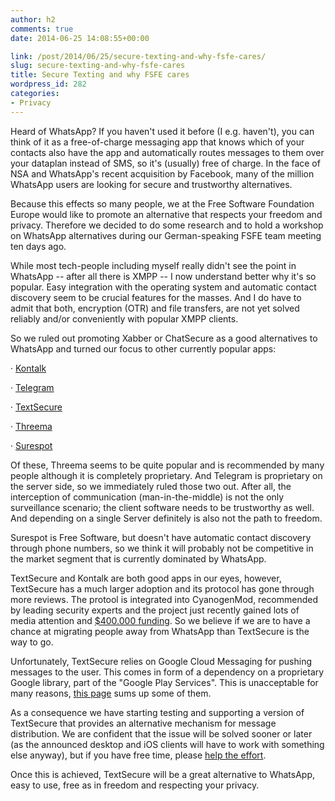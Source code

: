 ```yaml
---
author: h2
comments: true
date: 2014-06-25 14:08:55+00:00

link: /post/2014/06/25/secure-texting-and-why-fsfe-cares/
slug: secure-texting-and-why-fsfe-cares
title: Secure Texting and why FSFE cares
wordpress_id: 282
categories:
- Privacy
---
```


Heard of WhatsApp? If you haven't used it before (I e.g. haven't), you can think of it as a free-of-charge messaging app that knows which of your contacts also have the app and automatically routes messages to them over your dataplan instead of SMS, so it's (usually) free of charge.
In the face of NSA and WhatsApp's recent acquisition by Facebook, many of the million WhatsApp users are looking for secure and trustworthy alternatives.
<!-- more -->

Because this effects so many people, we at the Free Software Foundation Europe would like to promote an alternative that respects your freedom and privacy. Therefore we decided to do some research and to hold a workshop on WhatsApp alternatives during our German-speaking FSFE team meeting ten days ago.

While most tech-people including myself really didn't see the point in WhatsApp -- after all there is XMPP -- I now understand better why it's so popular. Easy integration with the operating system and automatic contact discovery seem to be crucial features for the masses. And I do have to admit that both, encryption (OTR) and file transfers, are not yet solved reliably and/or conveniently with popular XMPP clients.

So we ruled out promoting Xabber or ChatSecure as a good alternatives to WhatsApp and turned our focus to other currently popular apps:  

· [Kontalk](http://kontalk.org/)  

· [Telegram](https://telegram.org/)  

· [TextSecure](https://whispersystems.org/)  

· [Threema](https://threema.ch)  

· [Surespot](https://www.surespot.me/)  


Of these, Threema seems to be quite popular and is recommended by many people although it is completely proprietary. And Telegram is proprietary on the server side, so we immediately ruled those two out. After all, the interception of communication (man-in-the-middle) is not the only surveillance scenario; the client software needs to be trustworthy as well. And depending on a single Server definitely is also not the path to freedom.

Surespot is Free Software, but doesn't have automatic contact discovery through phone numbers, so we think it will probably not be competitive in the market segment that is currently dominated by WhatsApp.

TextSecure and Kontalk are both good apps in our eyes, however, TextSecure has a much larger adoption and its protocol has gone through more reviews. The protool is integrated into CyanogenMod, recommended by leading security experts and the project just recently gained lots of media attention and [$400.000 funding](http://www.knightfoundation.org/grants/201499909/). So we believe if we are to have a chance at migrating people away from WhatsApp than TextSecure is the way to go. 

Unfortunately, TextSecure relies on Google Cloud Messaging for pushing messages to the user. This comes in form of a dependency on a proprietary Google library, part of the "Google Play Services". This is unacceptable for many reasons, [this page](http://arstechnica.com/gadgets/2013/10/googles-iron-grip-on-android-controlling-open-source-by-any-means-necessary/4/) sums up some of them.

As a consequence we have starting testing and supporting a version of TextSecure that provides an alternative mechanism for message distribution. We are confident that the issue will be solved sooner or later (as the announced desktop and iOS clients will have to work with something else anyway), but if you have free time, please [help the effort](https://github.com/WhisperSystems/TextSecure/issues/1000).

Once this is achieved, TextSecure will be a great alternative to WhatsApp, easy to use, free as in freedom and respecting your privacy.
